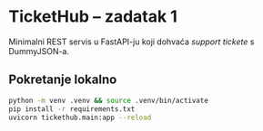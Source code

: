 # TicketHub – zadatak 1

Minimalni REST servis u FastAPI-ju koji dohvaća *support tickete* s DummyJSON-a.

## Pokretanje lokalno

```bash
python -m venv .venv && source .venv/bin/activate
pip install -r requirements.txt
uvicorn tickethub.main:app --reload
